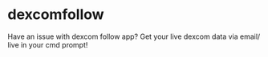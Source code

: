 # dexcomfollow
Have an issue with dexcom follow app? Get your live dexcom data via email/ live in your cmd prompt! 
